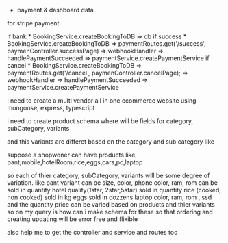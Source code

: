 * payment & dashboard data

for stripe payment

if bank
    * BookingService.createBookingToDB => db
if success
    * BookingService.createBookingToDB =>  paymentRoutes.get('/success', paymenController.successPage) => webhookHandler => handlePaymentSucceeded => paymentService.createPaymentService
if cancel
    * BookingService.createBookingToDB =>  paymentRoutes.get('/cancel', paymenController.cancelPage); => webhookHandler => handlePaymentSucceeded => paymentService.createPaymentService





i need to create a multi vendor all in one ecommerce website using mongoose, express, typescript 

i need to create product schema where will be fields for category, subCategory, variants

and this variants are differet based on the category and sub category like

suppose a shopwoner can have products like, pant,mobile,hotelRoom,rice,eggs,cars,pc,laptop

so each of thier category, subCategory, variants will be some degree of variation. like pant variant can be size, color,
phone color, ram, rom can be sold in quantity
hotel quality(1star, 2star,5star) sold in quantity
rice (cooked, non cooked) sold in kg
eggs sold in dozzens
laptop color, ram, rom , ssd
and the quantity price can be varied based on products and thier variants
so on my query is how can i make schema for these so that ordering and creating updating will be error free and flixible

also help me to get the controller and service and routes too

